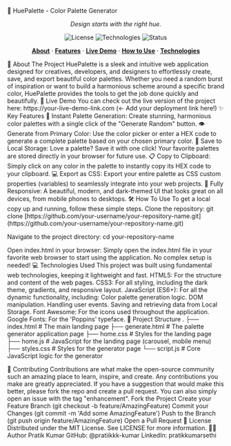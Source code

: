 🎨 HuePalette - Color Palette Generator

<p align="center">
<em>Design starts with the right hue.</em>
</p>
<p align="center">
<img src="https://www.google.com/search?q=https://img.shields.io/badge/license-MIT-blue.svg" alt="License">
<img src="https://www.google.com/search?q=https://img.shields.io/badge/tech-HTML | CSS | JS-yellow.svg" alt="Technologies">
<img src="https://www.google.com/search?q=https://img.shields.io/badge/status-live-brightgreen.svg" alt="Status">
</p>
<p align="center">
<a href="#about"><strong>About</strong></a> ·
<a href="#features"><strong>Features</strong></a> ·
<a href="#live-demo"><strong>Live Demo</strong></a> ·
<a href="#how-to-use"><strong>How to Use</strong></a> ·
<a href="#technologies"><strong>Technologies</strong></a>
</p>
<a id="about">🌟 About The Project</a>
HuePalette is a sleek and intuitive web application designed for creatives, developers, and designers to effortlessly create, save, and export beautiful color palettes. Whether you need a random burst of inspiration or want to build a harmonious scheme around a specific brand color, HuePalette provides the tools to get the job done quickly and beautifully.
<a id="live-demo">🚀 Live Demo</a>
You can check out the live version of the project here:
https://your-live-demo-link.com (<- Add your deployment link here!)
<a id="features">✨ Key Features</a>
🎨 Instant Palette Generation: Create stunning, harmonious color palettes with a single click of the "Generate Random" button.
👁️ Generate from Primary Color: Use the color picker or enter a HEX code to generate a complete palette based on your chosen primary color.
💾 Save to Local Storage: Love a palette? Save it with one click! Your favorite palettes are stored directly in your browser for future use.
📋 Copy to Clipboard: Simply click on any color in the palette to instantly copy its HEX code to your clipboard.
💻 Export as CSS: Export your entire palette as CSS custom properties (variables) to seamlessly integrate into your web projects.
📱 Fully Responsive: A beautiful, modern, and dark-themed UI that looks great on all devices, from mobile phones to desktops.
<a id="how-to-use">🛠️ How To Use</a>
To get a local copy up and running, follow these simple steps.
Clone the repository:
git clone [https://github.com/your-username/your-repository-name.git](https://github.com/your-username/your-repository-name.git)

Navigate to the project directory:
cd your-repository-name

Open index.html in your browser:
Simply open the index.html file in your favorite web browser to start using the application. No complex setup is needed!
<a id="technologies">💻 Technologies Used</a>
This project was built using fundamental web technologies, keeping it lightweight and fast.
HTML5: For the structure and content of the web pages.
CSS3: For all styling, including the dark theme, gradients, and responsive layout.
JavaScript (ES6+): For all the dynamic functionality, including:
Color palette generation logic.
DOM manipulation.
Handling user events.
Saving and retrieving data from Local Storage.
Font Awesome: For the icons used throughout the application.
Google Fonts: For the 'Poppins' typeface.
📂 Project Structure
.
├── index.html # The main landing page
├── generate.html # The palette generator application page
├── home.css # Styles for the landing page
├── home.js # JavaScript for the landing page (carousel, mobile menu)
├── styles.css # Styles for the generator page
└── script.js # Core JavaScript logic for the generator

🤝 Contributing
Contributions are what make the open-source community such an amazing place to learn, inspire, and create. Any contributions you make are greatly appreciated.
If you have a suggestion that would make this better, please fork the repo and create a pull request. You can also simply open an issue with the tag "enhancement".
Fork the Project
Create your Feature Branch (git checkout -b feature/AmazingFeature)
Commit your Changes (git commit -m 'Add some AmazingFeature')
Push to the Branch (git push origin feature/AmazingFeature)
Open a Pull Request
📜 License
Distributed under the MIT License. See LICENSE for more information.
👨‍💻 Author
Pratik Kumar
GitHub: @pratiikkk-kumar
LinkedIn: pratikkumarsethi
